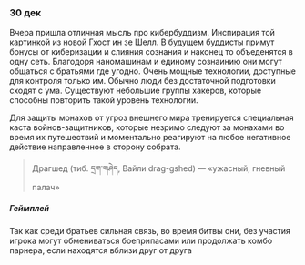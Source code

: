 ### 30 дек

 Вчера пришла отличная мысль про кибербуддизм. Инспирация той картинкой из новой Гхост ин зе Шелл. 
 В будущем буддисты примут бонусы от киберизации и слияния сознания и наконец то объеденятся в одну сеть. Благодоря наномашинам и единому сознаинию они могут общаться с братьями где угодно. Очень мощные технологии, доступные для контроля только им. Обычно люди без достаточной подготовки сходят с ума. Существуют небольшие группы хакеров, которые способны повторить такой уровень технологии.

Для защиты монахов от угроз внешнего мира тренируется специальная каста войнов-защитников, которые незримо следуют за монахами во время их путешествий и моментально реагируют на любое негативное действие направленное в сторону собрата. 
> Драгшед (тиб. དྲག་གཤེད, Вайли drag-gshed) — «ужасный, гневный палач»

##### Геймплей

Так как среди братьев сильная связь, во время битвы они, без участия игрока могут обмениваться боеприпасами или продолжать комбо парнера, если находятся вблизи друг от друга